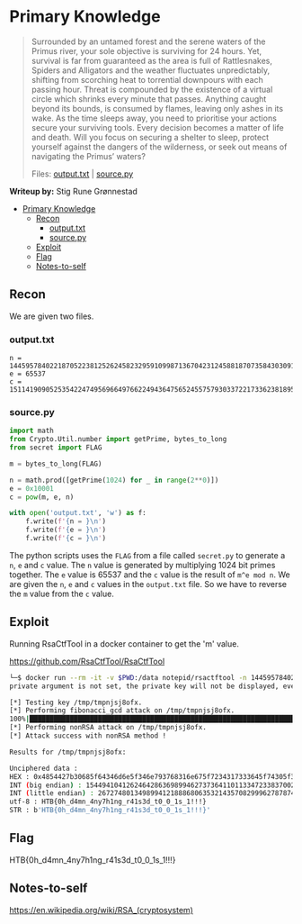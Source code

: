 # Primary Knowledge

> Surrounded by an untamed forest and the serene waters of the Primus river, your sole objective is surviving for 24 hours. Yet, survival is far from guaranteed as the area is full of Rattlesnakes, Spiders and Alligators and the weather fluctuates unpredictably, shifting from scorching heat to torrential downpours with each passing hour. Threat is compounded by the existence of a virtual circle which shrinks every minute that passes. Anything caught beyond its bounds, is consumed by flames, leaving only ashes in its wake. As the time sleeps away, you need to prioritise your actions secure your surviving tools. Every decision becomes a matter of life and death. Will you focus on securing a shelter to sleep, protect yourself against the dangers of the wilderness, or seek out means of navigating the Primus’ waters?
> 
> Files: 
> [output.txt](crypto_primary_knowledge/crypto_primary_knowledge/output.txt) |
> [source.py](crypto_primary_knowledge/crypto_primary_knowledge/source.py)

**Writeup by:** Stig Rune Grønnestad

- [Primary Knowledge](#primary-knowledge)
	- [Recon](#recon)
		- [output.txt](#outputtxt)
		- [source.py](#sourcepy)
	- [Exploit](#exploit)
	- [Flag](#flag)
	- [Notes-to-self](#notes-to-self)

## Recon

We are given two files.

### output.txt
```
n = 144595784022187052238125262458232959109987136704231245881870735843030914418780422519197073054193003090872912033596512666042758783502695953159051463566278382720140120749528617388336646147072604310690631290350467553484062369903150007357049541933018919332888376075574412714397536728967816658337874664379646535347
e = 65537
c = 15114190905253542247495696649766224943647565245575793033722173362381895081574269185793855569028304967185492350704248662115269163914175084627211079781200695659317523835901228170250632843476020488370822347715086086989906717932813405479321939826364601353394090531331666739056025477042690259429336665430591623215
```

### source.py
```python
import math
from Crypto.Util.number import getPrime, bytes_to_long
from secret import FLAG

m = bytes_to_long(FLAG)

n = math.prod([getPrime(1024) for _ in range(2**0)])
e = 0x10001
c = pow(m, e, n)

with open('output.txt', 'w') as f:
    f.write(f'{n = }\n')
    f.write(f'{e = }\n')
    f.write(f'{c = }\n')
```

The python scripts uses the `FLAG` from a file called `secret.py` to generate a `n`, `e` and `c` value. The `n` value is generated by multiplying 1024 bit primes together. The `e` value is 65537 and the `c` value is the result of `m^e mod n`. We are given the `n`, `e` and `c` values in the `output.txt` file. So we have to reverse the `m` value from the `c` value.

## Exploit

Running RsaCtfTool in a docker container to get the 'm' value.

https://github.com/RsaCtfTool/RsaCtfTool


```bash
└─$ docker run --rm -it -v $PWD:/data notepid/rsactftool -n 144595784022187052238125262458232959109987136704231245881870735843030914418780422519197073054193003090872912033596512666042758783502695953159051463566278382720140120749528617388336646147072604310690631290350467553484062369903150007357049541933018919332888376075574412714397536728967816658337874664379646535347 -e 65537 --uncipher 15114190905253542247495696649766224943647565245575793033722173362381895081574269185793855569028304967185492350704248662115269163914175084627211079781200695659317523835901228170250632843476020488370822347715086086989906717932813405479321939826364601353394090531331666739056025477042690259429336665430591623215
private argument is not set, the private key will not be displayed, even if recovered.

[*] Testing key /tmp/tmpnjsj8ofx.
[*] Performing fibonacci_gcd attack on /tmp/tmpnjsj8ofx.
100%|█████████████████████████████████████████████████████████████████████████████████████████████████████████████████████████████████████████████████████████| 9999/9999 [00:00<00:00, 123281.38it/s]
[*] Performing nonRSA attack on /tmp/tmpnjsj8ofx.
[*] Attack success with nonRSA method !

Results for /tmp/tmpnjsj8ofx:

Unciphered data :
HEX : 0x4854427b30685f64346d6e5f346e793768316e675f7234317333645f74305f305f31735f312121217d
INT (big endian) : 154494104126246428636989946273736411011334723383700225366857664731705373903436582850185452949938557
INT (little endian) : 267274801349899412188868063532143570829996278787448868450360864366938573170691131108957681933767752
utf-8 : HTB{0h_d4mn_4ny7h1ng_r41s3d_t0_0_1s_1!!!}
STR : b'HTB{0h_d4mn_4ny7h1ng_r41s3d_t0_0_1s_1!!!}'
```

## Flag

HTB{0h_d4mn_4ny7h1ng_r41s3d_t0_0_1s_1!!!}

## Notes-to-self

https://en.wikipedia.org/wiki/RSA_(cryptosystem)